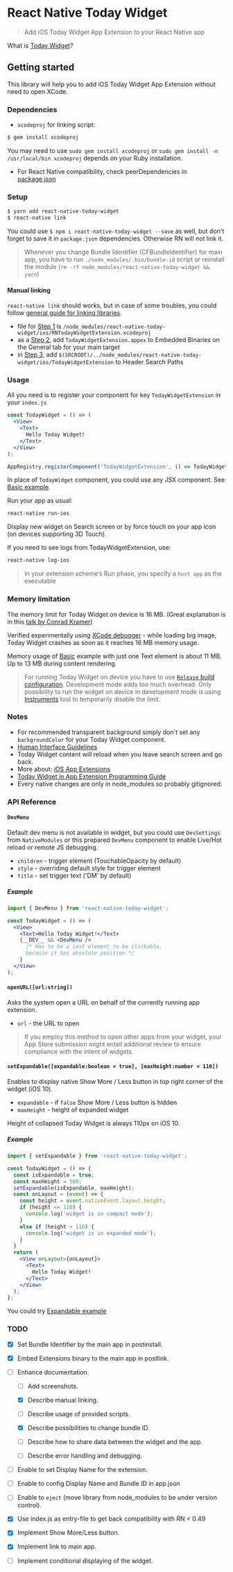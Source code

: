 # React Native Today Widget
> Add iOS Today Widget App Extension to your React Native app


What is [Today Widget](https://developer.apple.com/ios/human-interface-guidelines/extensions/widgets/)?

## Getting started

This library will help you to add iOS Today Widget App Extension without need to open XCode.

### Dependencies

- `xcodeproj` for linking script:
```bash
$ gem install xcodeproj
```
You may need to use `sudo gem install xcodeproj` or `sudo gem install -n /usr/local/bin xcodeproj` depends on your Ruby installation.

- For React Native compatibility, check peerDependencies in [package.json](./package.json#L50)

### Setup

```bash
$ yarn add react-native-today-widget
$ react-native link
```
You could use `$ npm i react-native-today-widget --save` as well, but don't forget to save it in `package.json` dependencies. Otherwise RN will not link it.

> Whenever you change Bundle Identifier (CFBundleIdentifier) for main app, you have to run `./node_modules/.bin/bundle-id` script or reinstall the module (`rm -rf node_modules/react-native-today-widget && yarn`)

#### Manual linking
`react-native link` should works, but in case of some troubles, you could follow [general guide for linking libraries](https://facebook.github.io/react-native/docs/linking-libraries-ios.html#manual-linking).

- file for [Step 1](https://facebook.github.io/react-native/docs/linking-libraries-ios.html#step-1) is `/node_modules/react-native-today-widget/ios/RNTodayWidgetExtension.xcodeproj`
- as a [Step 2](https://facebook.github.io/react-native/docs/linking-libraries-ios.html#step-2), add `TodayWidgetExtension.appex` to Embedded Binaries on the General tab for your main target
- in [Step 3](https://facebook.github.io/react-native/docs/linking-libraries-ios.html#step-3), add `$(SRCROOT)/../node_modules/react-native-today-widget/ios/TodayWidgetExtension` to Header Search Paths


### Usage

All you need is to register your component for key `TodayWidgetExtension` in your `index.js`
```jsx
const TodayWidget = () => (
  <View>
    <Text>
      Hello Today Widget!
    </Text>
  </View>
);

AppRegistry.registerComponent('TodayWidgetExtension', () => TodayWidget);
```
In place of `TodayWidget` component, you could use any JSX component. See [Basic example](./Examples/Basic/index.ios.js#L34).

Run your app as usual:
```bash
react-native run-ios
```

Display new widget on Search screen or by force touch on your app icon (on devices supporting 3D Touch).

If you need to see logs from TodayWidgetExtension, use:
```bash
react-native log-ios
```
> In your extension scheme’s Run phase, you specify a `host app` as the executable

### Memory limitation
The memory limit for Today Widget on device is 16 MB. (Great explanation is in this [talk by Conrad Kramer](https://cocoaheads.tv/memory-use-in-extensions-by-conrad-kramer/))

Verified experimentally using [XCode debugger](https://developer.apple.com/library/content/documentation/DeveloperTools/Conceptual/debugging_with_xcode/chapters/debugging_tools.html#//apple_ref/doc/uid/TP40015022-CH8-SW16) - while loading big image, Today Widget crashes as soon as it reaches 16 MB memory usage.

Memory usage of [Basic](https://github.com/matejkriz/react-native-today-widget/tree/master/Examples/Basic) example with just one Text element is about 11 MB. Up to 13 MB during content rendering.

> For running Today Widget on device you have to use [`Release` build configuration](http://facebook.github.io/react-native/releases/0.48/docs/running-on-device.html#2-configure-release-scheme). Development mode adds too much overhead. Only possibility to run the widget on device in development mode is using [Instruments](https://developer.apple.com/library/content/documentation/DeveloperTools/Conceptual/InstrumentsUserGuide/index.html#//apple_ref/doc/uid/TP40004652-CH3-SW1) tool to temporarily disable the limit.


### Notes
- For recommended transparent background simply don't set any `backgroundColor` for your Today Widget component.
- [Human Interface Guidelines](https://developer.apple.com/ios/human-interface-guidelines/extensions/widgets/)
- Today Widget content will reload when you leave search screen and go back.
- More about: [iOS App Extensions](https://developer.apple.com/app-extensions/)
- [Today Widget in App Extension Programming Guide](https://developer.apple.com/library/content/documentation/General/Conceptual/ExtensibilityPG/Today.html#//apple_ref/doc/uid/TP40014214-CH11-SW1)
- Every native changes are only in node_modules so probably gitignored.

### API Reference

#### `DevMenu`
Default dev menu is not available in widget, but you could use `DevSettings` from `NativeModules` or this prepared `DevMenu` component to enable Live/Hot reload or remote JS debugging.

- `children` - trigger element (TouchableOpacity by default)
- `style` - overriding default style for trigger element
- `title` - set trigger text ('DM' by default)

##### Example
```jsx
import { DevMenu } from 'react-native-today-widget';

const TodayWidget = () => (
  <View>
    <Text>Hello Today Widget!</Text>
    {__DEV__ && <DevMenu />
      /* Has to be a last element to be clickable,
      because it has absolute position */
    }
  </View>
);
```

#### `openURL([url:string])`
Asks the system open a URL on behalf of the currently running app extension.

- `url` - the URL to open

> If you employ this method to open other apps from your widget, your App Store submission might entail additional review to ensure compliance with the intent of widgets.

#### `setExpandable([expandable:boolean = true], [maxHeight:number = 110])`
Enables to display native Show More / Less button in top right corner of the widget (iOS 10).

- `expandable` - if `false` Show More / Less button is hidden
- `maxHeight` - height of expanded widget

Height of collapsed Today Widget is always 110px on iOS 10.

##### Example
```jsx
import { setExpandable } from 'react-native-today-widget';

const TodayWidget = () => {
  const isExpandable = true;
  const maxHeight = 500;
  setExpandable(isExpandable, maxHeight);
  const onLayout = (event) => {
    const height = event.nativeEvent.layout.height;
    if (height <= 110) {
      console.log('widget is in compact mode');
    }
    else if (height > 110) {
      console.log('widget is in expanded mode');
    }
  }
  return (
    <View onLayout={onLayout}>
      <Text>
        Hello Today Widget!
      </Text>
    </View>
  );
};
```

You could try [Expandable example](./Examples/Expandable)

### TODO
- [x] Set Bundle Identifier by the main app in postinstall.

- [x] Embed Extensions binary to the main app in postlink.

- [ ] Enhance documentation.
  - [ ] Add screenshots.
  - [x] Describe manual linking.
  - [ ] Describe usage of provided scripts.
  - [x] Describe possibilities to change bundle ID.
  - [ ] Describe how to share data between the widget and the app.
  - [ ] Describe error handling and debugging.


- [ ] Enable to set Display Name for the extension.

- [ ] Enable to config Display Name and Bundle ID in app.json

- [ ] Enable to `eject` (move library from node_modules to be under version control).

- [x] Use index.js as entry-file to get back compatibility with RN < 0.49

- [x] Implement Show More/Less button.

- [x] Implement link to main app.

- [ ] Implement conditional displaying of the widget.
